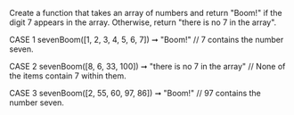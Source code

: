 Create a function that takes an array of numbers and return "Boom!" if the digit 7 appears in the array. Otherwise, return "there is no 7 in the array".

CASE 1
sevenBoom([1, 2, 3, 4, 5, 6, 7]) ➞ "Boom!"
// 7 contains the number seven.

CASE 2
sevenBoom([8, 6, 33, 100]) ➞ "there is no 7 in the array"
// None of the items contain 7 within them.

CASE 3
sevenBoom([2, 55, 60, 97, 86]) ➞ "Boom!"
// 97 contains the number seven.